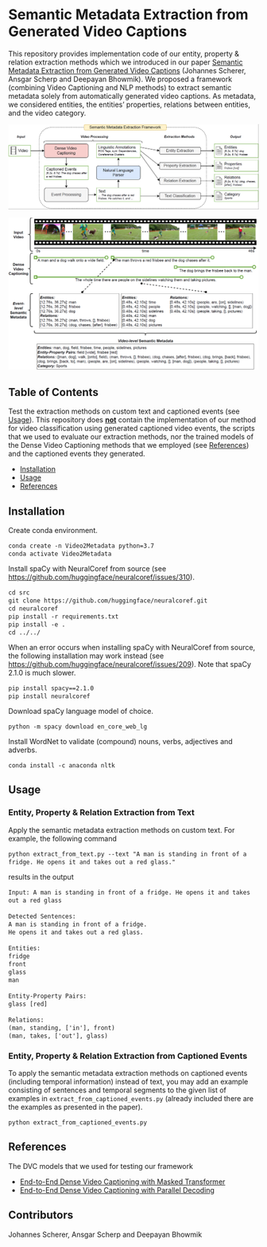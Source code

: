 # Semantic Metadata Extraction from Generated Video Captions

This repository provides implementation code of our entity, property & relation extraction methods which we 
introduced in our paper [Semantic Metadata Extraction from Generated Video Captions](https://arxiv.org/abs/2211.02982) (Johannes Scherer, Ansgar Scherp and Deepayan Bhowmik). We proposed a framework (combining Video Captioning and NLP methods) to 
extract semantic metadata solely from automatically generated video captions. As metadata, we considered entities, 
the entities’ properties, relations between entities, and the video category.

<p align="center">
  <img src="./resources/method_overview_1.png" width="800">
</p>

<p align="center">
  <img src="./resources/method_overview_2.png" width="800">
</p>


## Table of Contents
Test the extraction methods on custom text and captioned events (see [Usage](#usage)). This repository does **<ins>not</ins>** contain the implementation of our method for video classification using generated captioned video events, the scripts that we used to evaluate our extraction methods, nor the trained models of the Dense Video Captioning methods that we employed (see [References](#references)) and the captioned events they generated.

- [Installation](#installation)
- [Usage](#usage)
- [References](#references)


## Installation

Create conda environment.
```
conda create -n Video2Metadata python=3.7
conda activate Video2Metadata
```

Install spaCy with NeuralCoref from source (see https://github.com/huggingface/neuralcoref/issues/310).
```
cd src
git clone https://github.com/huggingface/neuralcoref.git
cd neuralcoref
pip install -r requirements.txt
pip install -e .
cd ../../
```

When an error occurs when installing spaCy with NeuralCoref from source, the following installation may work instead (see https://github.com/huggingface/neuralcoref/issues/209). Note that spaCy 2.1.0 is much slower.
```
pip install spacy==2.1.0
pip install neuralcoref
```

Download spaCy language model of choice.
```
python -m spacy download en_core_web_lg
```

Install WordNet to validate (compound) nouns, verbs, adjectives and adverbs.
```
conda install -c anaconda nltk
```




## Usage

### Entity, Property & Relation Extraction from Text
Apply the semantic metadata extraction methods on custom text. For example, the following command
```
python extract_from_text.py --text "A man is standing in front of a fridge. He opens it and takes out a red glass."
```

results in the output
```
Input: A man is standing in front of a fridge. He opens it and takes out a red glass

Detected Sentences:
A man is standing in front of a fridge.
He opens it and takes out a red glass.

Entities:
fridge
front
glass
man

Entity-Property Pairs:
glass [red]

Relations:
(man, standing, ['in'], front)
(man, takes, ['out'], glass)
```

### Entity, Property & Relation Extraction from Captioned Events
To apply the semantic metadata extraction methods on captioned events (including temporal information) instead of text, 
you may add an example consisting of sentences and temporal segments to the given list of examples in 
`extract_from_captioned_events.py` (already included there are the examples as presented in the paper).
```
python extract_from_captioned_events.py
```






## References
The DVC models that we used for testing our framework
- [End-to-End Dense Video Captioning with Masked Transformer](https://github.com/salesforce/densecap)
- [End-to-End Dense Video Captioning with Parallel Decoding](https://github.com/ttengwang/PDVC)



## Contributors
Johannes Scherer, Ansgar Scherp and Deepayan Bhowmik